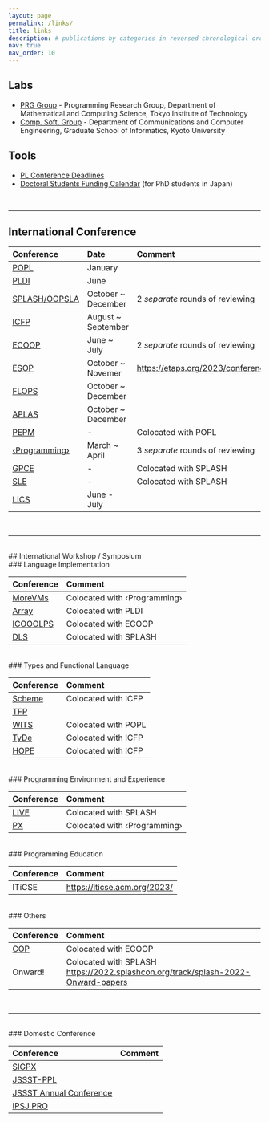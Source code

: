 ```yaml
---
layout: page
permalink: /links/
title: links
description: # publications by categories in reversed chronological order. generated by jekyll-scholar.
nav: true
nav_order: 10
---
```


## Labs
- [PRG Group](http://prg.is.titech.ac.jp/) - 
  Programming Research Group, Department of Mathematical and Computing Science, Tokyo Institute of Technology
- [Comp. Soft. Group](https://www.fos.kuis.kyoto-u.ac.jp/index.html.en) - 
  Department of Communications and Computer Engineering, Graduate School of Informatics, Kyoto University


## Tools
- [PL Conference Deadlines](https://yeah-tiger.github.io/)
- [Doctoral Students Funding Calendar](https://kn1cht.github.io/doctor-funding-calendar/) (for PhD students in Japan)

<br>

--- 

## International Conference

| Conference                                                     | Date               | Comment        |
| :------------------------------------------------------------- | :----------------- | :------------- |
| [POPL](https://conf.researchr.org/series/popl)                 | January            |  |
| [PLDI](https://conf.researchr.org/series/pldi)                 | June               |  |
| [SPLASH/OOPSLA](https://conf.researchr.org/series/splash)      | October ~ December | 2 _separate_ rounds of reviewing |
| [ICFP](https://conf.researchr.org/series/icfp)                 | August ~ September |  |
| [ECOOP](https://conf.researchr.org/series/ecoop)               | June ~ July        | 2 _separate_ rounds of reviewing |
| [ESOP](https://etaps.org/)                                     | October ~ Novemer  | https://etaps.org/2023/conferences/ |
| [FLOPS](https://conf.researchr.org/series/flops)               | October ~ December |  |
| [APLAS](https://conf.researchr.org/series/aplas)               | October ~ December |  |
| [PEPM](https://conf.researchr.org/series/pepm)                 | -                  | Colocated with POPL |
| [‹Programming›](https://conf.researchr.org/series/programming)  | March ~ April      | 3 _separate_ rounds of reviewing |
| [GPCE](https://conf.researchr.org/series/gpce)                 | -                  | Colocated with SPLASH |
| [SLE](https://conf.researchr.org/series/sle)                   | -                  | Colocated with SPLASH |
| [LICS](https://lics.siglog.org/)                               | June - July        |  |           

<br>

---

<br>
## International Workshop / Symposium

<br>
### Language Implementation

| Conference                                             | Comment        |
| :----------------------------------------------------- | :------------- |
| [MoreVMs](https://conf.researchr.org/series/MOREVMs)   | Colocated with ‹Programming› |
| [Array](https://conf.researchr.org/series/ARRAY)       | Colocated with PLDI |
| [ICOOOLPS](https://conf.researchr.org/series/ICOOOLPS) | Colocated with ECOOP |
| [DLS](https://conf.researchr.org/series/dls)           | Colocated with SPLASH |

<br>
### Types and Functional Language

| Conference                                         | Comment        |
| :------------------------------------------------- | :------------- |
| [Scheme](https://conf.researchr.org/series/Scheme) | Colocated with ICFP |
| [TFP](https://trendsfp.github.io/)                 |  |
| [WITS](https://conf.researchr.org/series/wits)     | Colocated with POPL |
| [TyDe](https://conf.researchr.org/series/tyde)     | Colocated with ICFP |
| [HOPE](https://conf.researchr.org/series/hope)     | Colocated with ICFP |

<br>
### Programming Environment and Experience

| Conference                                     | Comment        |
| :--------------------------------------------- | :------------- |
| [LIVE](https://conf.researchr.org/series/live) | Colocated with SPLASH |
| [PX](https://conf.researchr.org/series/px)     | Colocated with ‹Programming› |

<br>
### Programming Education

| Conference                                     | Comment        |
| :--------------------------------------------- | :------------- |
| ITiCSE                                         | https://iticse.acm.org/2023/ |

<br>
### Others

| Conference                                   | Comment        |
| :------------------------------------------- | :------------- |
| [COP](https://conf.researchr.org/series/COP) | Colocated with ECOOP |
| Onward!                                      | Colocated with SPLASH<br>https://2022.splashcon.org/track/splash-2022-Onward-papers |

<br>

---

<br>
### Domestic Conference

| Conference                                                 | Comment        |
| :--------------------------------------------------------- | :------------- |
| [SIGPX](https://sigpx.org/)                                |  |
| [JSSST-PPL](https://jssst-ppl.org/workshop/2023/)          |  |
| [JSSST Annual Conference](https://www.jssst.or.jp/taikai/) |  |
| [IPSJ PRO](https://sigpro.ipsj.or.jp/)                     |  |

